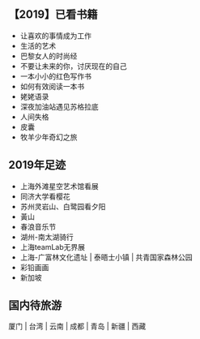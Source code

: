 ## 【2019】已看书籍
- 让喜欢的事情成为工作
- 生活的艺术
- 巴黎女人的时尚经
- 不要让未来的你，讨厌现在的自己
- 一本小小的红色写作书
- 如何有效阅读一本书
- 姥姥语录
- 深夜加油站遇见苏格拉底
- 人间失格
- 皮囊
- 牧羊少年奇幻之旅

## 2019年足迹

- 上海外滩星空艺术馆看展
- 同济大学看樱花
- 苏州灵岩山、白鹭园看夕阳
- 黃山
- 春浪音乐节
- 湖州-南太湖骑行
- 上海teamLab无界展
- 上海-广富林文化遗址 | 泰晤士小镇 | 共青国家森林公园
- 彩铅画画
- 新加坡 


## 国内待旅游
厦门  |  台湾  |  云南  |  成都  |  青岛  |  新疆  |  西藏